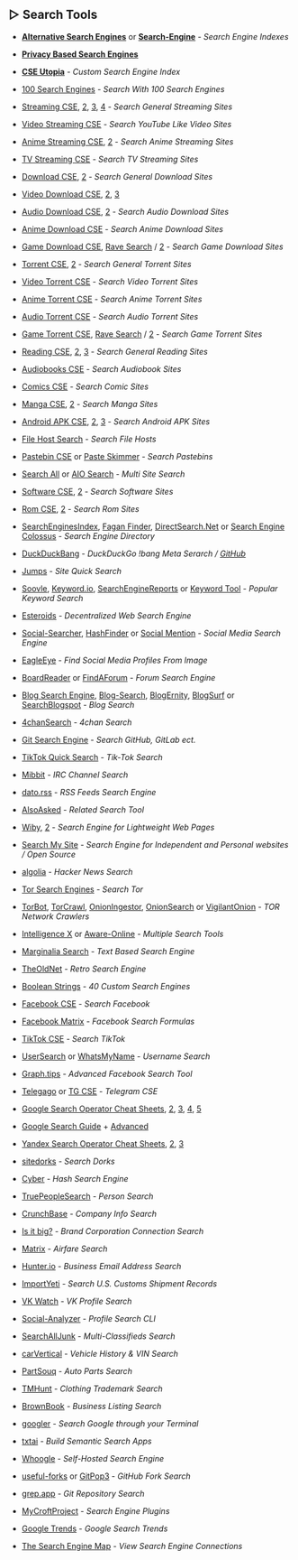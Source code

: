 ## ▷ Search Tools

-   **[Alternative Search Engines](https://www.reddit.com/r/FREEMEDIAHECKYEAH/wiki/storage#wiki_alternative_search_engines)** or **[Search-Engine](https://start.me/p/wM7y15/search-engine)** - _Search Engine Indexes_
-   **[Privacy Based Search Engines](https://www.reddit.com/r/FREEMEDIAHECKYEAH/wiki/adblock-vpn-privacy#wiki_.25B7_search_engines)**
-   **[CSE Utopia](https://start.me/p/EL84Km/cse-utopia)** - _Custom Search Engine Index_
-   [100 Search Engines](https://www.100searchengines.com/) - _Search With 100 Search Engines_
-   [Streaming CSE](https://cse.google.com/cse?cx=006516753008110874046:cfdhwy9o57g#gsc.tab=0), [2](https://cse.google.com/cse?cx=006516753008110874046:o0mf6t-ugea#gsc.tab=0), [3](https://cse.google.com/cse?cx=98916addbaef8b4b6), [4](https://cse.google.com/cse?cx=0199ade0b25835f2e) - _Search General Streaming Sites_
-   [Video Streaming CSE](https://cse.google.com/cse?cx=006516753008110874046:6v9mqdaai6q#gsc.tab=0) - _Search YouTube Like Video Sites_
-   [Anime Streaming CSE](https://cse.google.com/cse?cx=006516753008110874046:vzcl7wcfhei), [2](https://cse.google.com/cse?cx=006516753008110874046:mrfarx7-dxu) - _Search Anime Streaming Sites_
-   [TV Streaming CSE](https://cse.google.com/cse?cx=006516753008110874046:hrhinud6efg) - _Search TV Streaming Sites_
-   [Download CSE](https://cse.google.com/cse?cx=006516753008110874046:1ugcdt3vo7z), [2](https://cse.google.com/cse?cx=006516753008110874046:reodoskmj7h) - _Search General Download Sites_
-   [Video Download CSE](https://cse.google.com/cse?cx=006516753008110874046:wevn3lkn9rr), [2](https://cse.google.com/cse?cx=89f2dfcea452fc451), [3](https://cse.google.com/cse?cx=aab218d0aa53e3578)
-   [Audio Download CSE](https://cse.google.com/cse?cx=006516753008110874046:ibmyuhh72io), [2](https://cse.google.com/cse?cx=006516753008110874046:ohobg3wvr_w) - _Search Audio Download Sites_
-   [Anime Download CSE](https://cse.google.com/cse?cx=006516753008110874046:osnah6w0yw8) - _Search Anime Download Sites_
-   [Game Download CSE](https://cse.google.com/cse?cx=006516753008110874046:cbjowp5sdqg), [Rave Search](https://idleendeavor.github.io/gamesearch/) / [2](https://ravegamesearch.pages.dev/) - _Search Game Download Sites_
-   [Torrent CSE](https://cse.google.com/cse?cx=006516753008110874046:0led5tukccj), [2](https://cse.google.com/cse?cx=006516753008110874046:kh3piqxus6n) - _Search General Torrent Sites_
-   [Video Torrent CSE](https://cse.google.com/cse?cx=006516753008110874046:gaoebxgop7j) - _Search Video Torrent Sites_
-   [Anime Torrent CSE](https://cse.google.com/cse?cx=006516753008110874046:lamzt6ls4iz) - _Search Anime Torrent Sites_
-   [Audio Torrent CSE](https://cse.google.com/cse?cx=006516753008110874046:v75cyb4ci55) - _Search Audio Torrent Sites_
-   [Game Torrent CSE](https://cse.google.com/cse?cx=006516753008110874046:pobnsujblyx), [Rave Search](https://idleendeavor.github.io/gamesearch/) / [2](https://ravegamesearch.pages.dev/) - _Search Game Torrent Sites_
-   [Reading CSE](https://cse.google.com/cse?cx=006516753008110874046:s9ddesylrm8), [2](https://cse.google.com/cse?cx=006516753008110874046:rc855wetniu), [3](https://cse.google.com/cse?cx=c46414ccb6a943e39) - _Search General Reading Sites_
-   [Audiobooks CSE](https://cse.google.com/cse?cx=006516753008110874046:cwbbza56vhd) - _Search Audiobook Sites_
-   [Comics CSE](https://cse.google.com/cse?cx=006516753008110874046:p4hgytyrohg) - _Search Comic Sites_
-   [Manga CSE](https://cse.google.com/cse?cx=006516753008110874046:4im0fkhej3z), [2](https://cse.google.com/cse?cx=006516753008110874046:a5mavctjnsc#gsc.tab=0) - _Search Manga Sites_
-   [Android APK CSE](https://cse.google.com/cse?cx=e0d1769ccf74236e8), [2](https://cse.google.com/cse?cx=73948689c2c206528), [3](https://cse.google.com/cse?cx=a805854b6a196d6a6) - _Search Android APK Sites_
-   [File Host Search](https://cse.google.com/cse?cx=90a35b59cee2a42e1) - _Search File Hosts_
-   [Pastebin CSE](https://cse.google.com/cse?cx=0cd79b819f26af9d0) or [Paste Skimmer](https://sites.google.com/view/l33tech/tools/pasteskimmer) - _Search Pastebins_
-   [Search All](https://www.searchall.net/) or [AIO Search](https://www.aiosearch.com/) - _Multi Site Search_
-   [Software CSE](https://cse.google.com/cse?cx=57b3962509047447e), [2](https://cse.google.com/cse?cx=ec7d33ef358ae1b65) - _Search Software Sites_
-   [Rom CSE](https://cse.google.com/cse?cx=f47f68e49301a07ac), [2](https://cse.google.com/cse?cx=744926a50bd7eb010) - _Search Rom Sites_
-   [SearchEnginesIndex](https://www.searchenginesindex.com/), [Fagan Finder](https://www.faganfinder.com/), [DirectSearch.Net](http://www.directsearch.net/) or [Search Engine Colossus](https://www.searchenginecolossus.com/) - _Search Engine Directory_
-   [DuckDuckBang](https://mosermichael.github.io/duckduckbang/html/main.html) - _DuckDuckGo !bang Meta Serarch / [GitHub](https://github.com/MoserMichael/duckduckbang)_
-   [Jumps](https://jumps.io/) - _Site Quick Search_
-   [Soovle](https://soovle.com/), [Keyword.io](http://www.keyword.io/), [SearchEngineReports](https://searchenginereports.net/) or [Keyword Tool](https://keywordtool.io/) - _Popular Keyword Search_
-   [Esteroids](https://esteroids.eth.limo/#) - _Decentralized Web Search Engine_
-   [Social-Searcher](https://www.social-searcher.com/), [HashFinder](https://www.hashfinder.xyz/) or [Social Mention](http://socialmention.com/) - _Social Media Search Engine_  
    
-   [EagleEye](https://github.com/ThoughtfulDev/EagleEye) - _Find Social Media Profiles From Image_
-   [BoardReader](https://boardreader.com/) or [FindAForum](https://www.findaforum.net/Home/Search/) - _Forum Search Engine_
-   [Blog Search Engine](http://www.blogsearchengine.org/), [Blog-Search](https://www.blog-search.com/), [BlogErnity](http://www.bloggernity.com/), [BlogSurf](https://blogsurf.io/) or [SearchBlogspot](https://www.searchblogspot.com/) - _Blog Search_
-   [4chanSearch](https://4chansearch.com/) - _4chan Search_
-   [Git Search Engine](https://zzollo.co/) - _Search GitHub, GitLab ect._
-   [TikTok Quick Search](https://www.osintcombine.com/tiktok-quick-search) - _Tik-Tok Search_
-   [Mibbit](https://search.mibbit.com/) - _IRC Channel Search_
-   [dato.rss](https://datorss.com/) - _RSS Feeds Search Engine_
-   [AlsoAsked](https://alsoasked.com/) - _Related Search Tool_
-   [Wiby](https://wiby.org/), [2](https://wiby.me/) - _Search Engine for Lightweight Web Pages_
-   [Search My Site](https://searchmysite.net/) - _Search Engine for Independent and Personal websites / Open Source_
-   [algolia](https://hn.algolia.com/) - _Hacker News Search_
-   [Tor Search Engines](https://www.reddit.com/r/FREEMEDIAHECKYEAH/wiki/storage#wiki_tor_search_engines) - _Search Tor_
-   [TorBot](https://github.com/DedSecInside/TorBot), [TorCrawl](https://github.com/james04gr/TorCrawl.py), [OnionIngestor](https://github.com/danieleperera/OnionIngestor), [OnionSearch](https://github.com/megadose/OnionSearch) or [VigilantOnion](https://github.com/andreyglauzer/VigilantOnion) - _TOR Network Crawlers_
-   [Intelligence X](https://intelx.io/tools) or [Aware-Online](https://www.aware-online.com/en/osint-tools/) - _Multiple Search Tools_
-   [Marginalia Search](https://search.marginalia.nu/) - _Text Based Search Engine_
-   [TheOldNet](http://theoldnet.com/) - _Retro Search Engine_
-   [Boolean Strings](https://booleanstrings.com/all-the-40-forty-custom-search-engines/) - _40 Custom Search Engines_
-   [Facebook CSE](https://cse.google.com/cse?cx=65eb7b6b8baf5a5cb) - _Search Facebook_
-   [Facebook Matrix](https://plessas.net/facebookmatrix) - _Facebook Search Formulas_
-   [TikTok CSE](https://cse.google.com/cse?cx=c42f6b58703f83683) - _Search TikTok_
-   [UserSearch](https://usersearch.org/) or [WhatsMyName](https://whatsmyname.app/) - _Username Search_
-   [Graph.tips](https://graph.tips/beta/) - _Advanced Facebook Search Tool_
-   [Telegago](https://cse.google.com/cse?&cx=006368593537057042503:efxu7xprihg#gsc.tab=0) or [TG CSE](https://cse.google.com/cse?cx=006249643689853114236:a3iibfpwexa) - _Telegram CSE_
-   [Google Search Operator Cheat Sheets](https://moz.com/learn/seo/search-operators), [2](https://moz.com/blog/mastering-google-search-operators-in-67-steps), [3](https://ahrefs.com/blog/google-advanced-search-operators/), [4](https://l-lists.com/en/lists/m1mdwx.html), [5](https://github.com/BushidoUK/OSINT-SearchOperators)
-   [Google Search Guide](https://moz.com/blog/the-ultimate-guide-to-the-google-search-parameters) + [Advanced](https://coursebuilder.withgoogle.com/)
-   [Yandex Search Operator Cheat Sheets](https://yandex.com/support/direct/keywords/symbols-and-operators.html), [2](https://seosly.com/yandex-search-operators/), [3](https://seranking.ru/blog/seo/operatory-poiska-yandex/)
-   [sitedorks](https://github.com/Zarcolio/sitedorks) - _Search Dorks_
-   [Cyber](https://cyber.page/) - _Hash Search Engine_
-   [TruePeopleSearch](https://www.truepeoplesearch.com/) - _Person Search_
-   [CrunchBase](https://www.crunchbase.com/) - _Company Info Search_
-   [Is it big?](https://isitbig.org/) - _Brand Corporation Connection Search_
-   [Matrix](https://matrix.itasoftware.com/) - _Airfare Search_
-   [Hunter.io](https://hunter.io/) - _Business Email Address Search_
-   [ImportYeti](https://www.importyeti.com/) - _Search U.S. Customs Shipment Records_
-   [VK Watch](https://vk.watch/) - _VK Profile Search_
-   [Social-Analyzer](https://github.com/qeeqbox/social-analyzer) - _Profile Search CLI_
-   [SearchAllJunk](https://searchalljunk.com/) - _Multi-Classifieds Search_
-   [carVertical](https://www.carvertical.com/) - _Vehicle History & VIN Search_
-   [PartSouq](https://www.partsouq.com/) - _Auto Parts Search_
-   [TMHunt](http://www.tmhunt.com/) - _Clothing Trademark Search_
-   [BrownBook](https://www.brownbook.net/) - _Business Listing Search_
-   [googler](https://github.com/jarun/googler) - _Search Google through your Terminal_
-   [txtai](https://neuml.github.io/txtai/) - _Build Semantic Search Apps_
-   [Whoogle](https://benbusby.com/projects/whoogle-search/) - _Self-Hosted Search Engine_
-   [useful-forks](https://useful-forks.github.io/) or [GitPop3](https://andremiras.github.io/gitpop3/) - _GitHub Fork Search_
-   [grep.app](https://grep.app/) - _Git Repository Search_
-   [MyCroftProject](https://mycroftproject.com/) - _Search Engine Plugins_
-   [Google Trends](https://trends.google.com/trends/) - _Google Search Trends_
-   [The Search Engine Map](https://www.searchenginemap.com/) - _View Search Engine Connections_